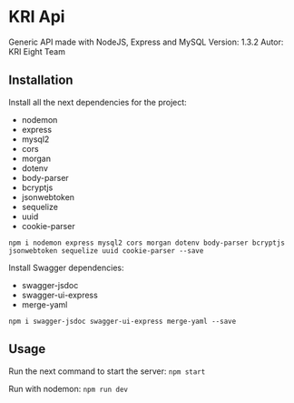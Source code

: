 # KRI Api
Generic API made with NodeJS, Express and MySQL
Version: 1.3.2
Autor: KRI Eight Team

## Installation
Install all the next dependencies for the project:
- nodemon
- express
- mysql2
- cors
- morgan
- dotenv
- body-parser
- bcryptjs
- jsonwebtoken
- sequelize
- uuid
- cookie-parser

```npm i nodemon express mysql2 cors morgan dotenv body-parser bcryptjs jsonwebtoken sequelize uuid cookie-parser --save```

Install Swagger dependencies:
- swagger-jsdoc
- swagger-ui-express
- merge-yaml

```npm i swagger-jsdoc swagger-ui-express merge-yaml --save```

## Usage
Run the next command to start the server:
```npm start```

Run with nodemon:
```npm run dev```
